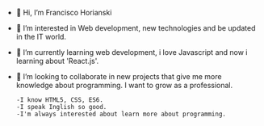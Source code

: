 - 👋 Hi, I’m Francisco Horianski
- 👀 I’m interested in Web development, new technologies and be updated in the IT world.
- 🌱 I’m currently learning web development, i love Javascript and now i learning about 'React.js'.
- 💞️ I’m looking to collaborate in new projects that give me more knowledge about programming. I want to grow as a professional.

      -I know HTML5, CSS, ES6.
      -I speak Inglish so good.
      -I'm always interested about learn more about programming.
   

<!---
FranHori/FranHori is a ✨ special ✨ repository because its `README.md` (this file) appears on your GitHub profile.
You can click the Preview link to take a look at your changes.
--->
